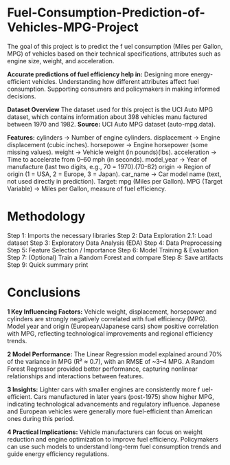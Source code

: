 # Fuel-Consumption-Prediction-of-Vehicles-MPG-Project
The goal of this project is to predict the f uel consumption (Miles per Gallon, MPG) of vehicles based on their technical specifications, attributes such as engine size, weight, and acceleration.

**Accurate predictions of fuel efficiency help in:**
Designing more energy-efficient vehicles.
Understanding how different attributes affect fuel consumption.
Supporting consumers and policymakers in making informed decisions.

**Dataset Overview**
The dataset used for this project is the UCI Auto MPG dataset, which contains information about 398 vehicles manu
factured between 1970 and 1982. 
**Source:** UCI Auto MPG dataset (auto-mpg.data).

**Features:**
cylinders → Number of engine cylinders.
displacement → Engine displacement (cubic inches).
horsepower → Engine horsepower (some missing values).
weight → Vehicle weight (in pounds)(lbs).
acceleration → Time to accelerate from 0–60 mph (in seconds).
model_year → Year of manufacture (last two digits, e.g., 70 = 1970).(70–82)
origin → Region of origin (1 = USA, 2 = Europe, 3 = Japan).
car_name → Car model name (text, not used directly in prediction).
Target: mpg (Miles per Gallon).
MPG (Target Variable) → Miles per Gallon, measure of fuel efficiency.

# Methodology
Step 1: Imports the necessary libraries
Step 2: Data Exploration
     2.1: Load dataset
Step 3: Exploratory Data Analysis (EDA)
Step 4: Data Preprocessing
Step 5: Feature Selection / Importance
Step 6: Model Training & Evaluation
Step 7: (Optional) Train a Random Forest and compare
Step 8: Save artifacts
Step 9: Quick summary print

# Conclusions
**1 Key Influencing Factors:**
Vehicle weight, displacement, horsepower and cylinders are strongly negatively correlated with fuel efficiency (MPG).
Model year and origin (European/Japanese cars) show positive correlation with MPG, reflecting technological improvements and regional efficiency trends.

**2 Model Performance:**
The Linear Regression model explained around 70% of the variance in MPG (R² ≈ 0.7), with an RMSE of ~3–4 MPG.
A Random Forest Regressor provided better performance, capturing nonlinear relationships and interactions between features.

**3 Insights:**
Lighter cars with smaller engines are consistently more f
uel-efficient.
Cars manufactured in later years (post-1975) show higher MPG, indicating technological advancements and regulatory influence.
Japanese and European vehicles were generally more fuel-efficient than American ones during this period.

**4 Practical Implications:**
Vehicle manufacturers can focus on weight reduction and engine optimization to improve fuel efficiency.
Policymakers can use such models to understand long-term fuel consumption trends and guide energy efficiency regulations.
